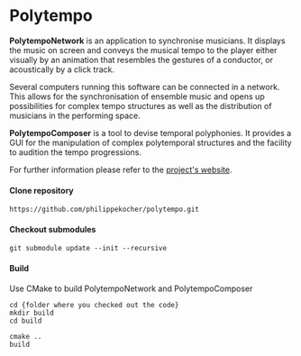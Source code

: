 # Polytempo

**PolytempoNetwork** is an application to synchronise musicians. It displays the music on screen and conveys the musical tempo to the player either visually by an animation that resembles the gestures of a conductor, or acoustically by a click track.

Several computers running this software can be connected in a network. This allows for the synchronisation of ensemble music and opens up possibilities for complex tempo structures as well as the distribution of musicians in the performing space.

**PolytempoComposer** is a tool to devise temporal polyphonies. It provides a GUI for the manipulation of complex polytemporal structures and the facility to audition the tempo progressions.

For further information please refer to the [project's website](https://polytempo.zhdk.ch).


#### Clone repository

    https://github.com/philippekocher/polytempo.git

#### Checkout submodules

    git submodule update --init --recursive

#### Build

Use CMake to build PolytempoNetwork and PolytempoComposer

    cd {folder where you checked out the code}
    mkdir build
    cd build

    cmake ..
    build
